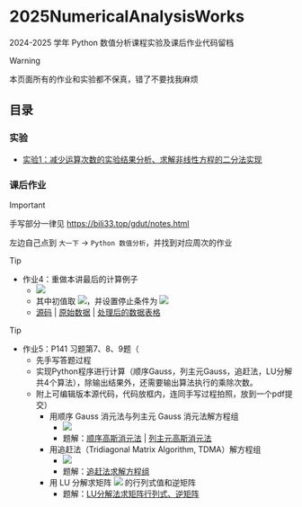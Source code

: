 # 2025NumericalAnalysisWorks

2024-2025 学年 Python 数值分析课程实验及课后作业代码留档

> [!Warning]
> 本页面所有的作业和实验都不保真，错了不要找我麻烦

## 目录

### 实验

- [实验1：减少运算次数的实验结果分析、求解非线性方程的二分法实现](https://github.com/GDUTMeow/2025NumericalAnalysisWorks/tree/master/Experiments/Section1)

### 课后作业

> [!important]
>
> 手写部分一律见 https://bili33.top/gdut/notes.html
>
> 左边自己点到 `大一下` -> `Python 数值分析`，并找到对应周次的作业

> [!Tip]
> - 作业4：重做本讲最后的计算例子
>   - ![](https://cdn.jsdelivr.net/gh/GDUTMeow/2025NumericalAnalysisWorks/Works/Week4/pictures/function.svg)
>   - 其中初值取 ![](https://cdn.jsdelivr.net/gh/GDUTMeow/2025NumericalAnalysisWorks/Works/Week4/pictures/first.svg)，并设置停止条件为 ![](https://cdn.jsdelivr.net/gh/GDUTMeow/2025NumericalAnalysisWorks/Works/Week4/pictures/condition.svg)
>   - [源码](https://github.com/GDUTMeow/2025NumericalAnalysisWorks/blob/master/Works/Week4/Homework4.py) | [原始数据](https://github.com/GDUTMeow/2025NumericalAnalysisWorks/blob/master/Works/Week4/Homework4.md) | [处理后的数据表格](https://github.com/GDUTMeow/2025NumericalAnalysisWorks/blob/master/Works/Week4/Homework4.xlsx)

> [!tip]
>
> - 作业5：P141 习题第7、8、9题（
>   - 先手写答题过程
>   - 实现Python程序进行计算（顺序Gauss，列主元Gauss，追赶法，LU分解共4个算法），除输出结果外，还需要输出算法执行的乘除次数。
>   - 附上可编辑版本源代码，代码放框内，连同手写过程拍照，放到一个pdf提交）  
>     - 用顺序 Gauss 消元法与列主元 Gauss 消元法解方程组
>       - ![](https://cdn.jsdelivr.net/gh/GDUTMeow/2025NumericalAnalysisWorks/Works/Week5/pictures/GaussMatrix.svg)
>       - 题解：[顺序高斯消元法](https://github.com/GDUTMeow/2025NumericalAnalysisWorks/blob/master/Works/Week5/SequentialGauss.py) | [列主元高斯消元法](https://github.com/GDUTMeow/2025NumericalAnalysisWorks/blob/master/Works/Week5/ColumnPivotingGauss.py)
>     - 用追赶法（Tridiagonal Matrix Algorithm, TDMA）解方程组
>       - ![](https://cdn.jsdelivr.net/gh/GDUTMeow/2025NumericalAnalysisWorks/Works/Week5/pictures/TDMAMatrix.svg)
>       - 题解：[追赶法求解方程组](https://github.com/GDUTMeow/2025NumericalAnalysisWorks/blob/master/Works/Week5/ColumnPivotingGauss.py)
>     - 用 LU 分解求矩阵 ![](https://cdn.jsdelivr.net/gh/GDUTMeow/2025NumericalAnalysisWorks/Works/Week5/pictures/LUDecomposition.svg) 的行列式值和逆矩阵
>       - 题解：[LU分解法求矩阵行列式、逆矩阵](https://github.com/GDUTMeow/2025NumericalAnalysisWorks/blob/master/Works/Week5/LUDecomposition.py)
